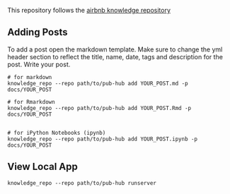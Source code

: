 This repository follows the [airbnb knowledge repository](http://knowledge-repo.readthedocs.io/en/latest/index.html)

## Adding Posts

To add a post open the markdown template.  Make sure to change the yml header section to reflect the title, name, date, tags and description for the post.  Write your post.  


```
# for markdown
knowledge_repo --repo path/to/pub-hub add YOUR_POST.md -p docs/YOUR_POST

# for Rmarkdown
knowledge_repo --repo path/to/pub-hub add YOUR_POST.Rmd -p docs/YOUR_POST


# for iPython Notebooks (ipynb)
knowledge_repo --repo path/to/pub-hub add YOUR_POST.ipynb -p docs/YOUR_POST
```


## View Local App

```
knowledge_repo --repo path/to/pub-hub runserver
```
